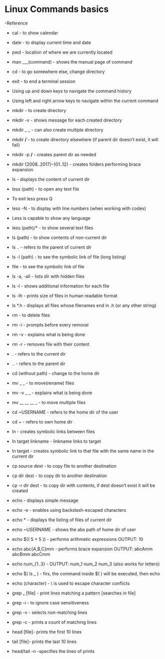 # Linux Commands basics


-Reference

* cal - to show calendar
* date - to display current time and date
* pwd - location of where we are currently located
* man ___(command) - shows the manual page of command
* cd - to go somewhere else, change directory
* exit - to end a terminal session
* Using up and down keys to navigate the command history
* Using left and right arrow keys to navigate within the current command
* mkdir - to create directory
* mkdir -v - shows message for each created directory
* mkdir _ _ - can also create multiple directory
* mkdir __/__ - to create directory elsewhere (if parent dir doesn’t exist, it will fail)
* mkdir -p __/__ - creates parent dir as needed
* mkdir {2008..2017}-{01..12} - creates folders performing brace expansion

* ls - displays the content of current dir
* less (path) - to open any text file
* To exit less press Q
* less -N - to display with line numbers (when working with codes)
* Less is capable to show any language
* less (path)/* - to show several text files
* ls (path) - to show contents of non-current dir
* ls .. - refers to the parent of current dir
* ls -l (path) - to see the symbolic link of file (long listing)
* file - to see the symbolic link of file
* ls -a, -all - lists dir with hidden files
* ls -l - shows additional information for each file
* ls -lh - prints size of files in human readable format
* ls *.h - displays all files whose filenames end in .h (or any other string)
* rm - to delete files
* rm -i - prompts before every removal
* rm -v - explains what is being done
* rm -r - removes file with their content
* . - refers to the current dir
* .. - refers to the parent dir
* cd (without path) - change to the home dir
* mv _ _ - to move(rename) files
* mv -v _ _ - explains what is being done
* mv __ __ __ _ - to move multiple files
* cd ~USERNAME - refers to the home dir of the user
* cd ~ - refers to own home dir
* ln - creates symbolic links between files
* ln target linkname - linkname links to target
* ln target - creates symbolic link to that file with the same name in the current dir
* cp source dest - to copy file to another destination
* cp dir dest - to copy dir to another destination
* cp -r dir dest - to copy dir with contents, if dest doesn’t exist it will be created
* echo - displays simple message
* echo -e - enables using backslash-escaped characters
* echo * - displays the listing of files of current dir
* echo ~USERNAME - shows the abs path of home dir of user
* echo $(( 5 + 5 )) - performs arithmetic expressions OUTPUT: 10
* echo abc{A,B,C}mm - performs brace expansion OUTPUT: abcAmm abcBmm abcCmm
* echo num_{1..3} - OUTPUT: num_1 num_2 num_3 (also works for letters)
* echo $( ls _ ) - firs, the command inside $( ) will be executed, then echo
* echo \(character) - \ is used to escape character conflicts
* grep _ [file] - print lines matching a pattern [searches in file]
* grep -i - to ignore case sensitiveness
* grep -v - selects non-matching lines
* grep -c - prints a count of matching lines
* head [file]- prints the first 10 lines
* tail [file]- prints the last 10 lines
* head/tail -n -specifies the lines of prints
